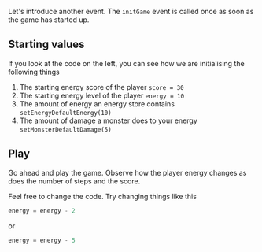 Let's introduce another event. The `initGame` event is called once as soon as the game has started up.

## Starting values
If you look at the code on the left, you can see how we are initialising the following things

1. The starting energy score of the player `score = 30`
1. The starting energy level of the player `energy = 10`
1. The amount of energy an energy store contains `setEnergyDefaultEnergy(10)`
1. The amount of damage a monster does to your energy `setMonsterDefaultDamage(5)`

## Play
Go ahead and play the game. Observe how the player energy changes as does the number of steps and the score.

Feel free to change the code. Try changing things like this

```python
energy = energy - 2
```
or
```python
energy = energy - 5
```